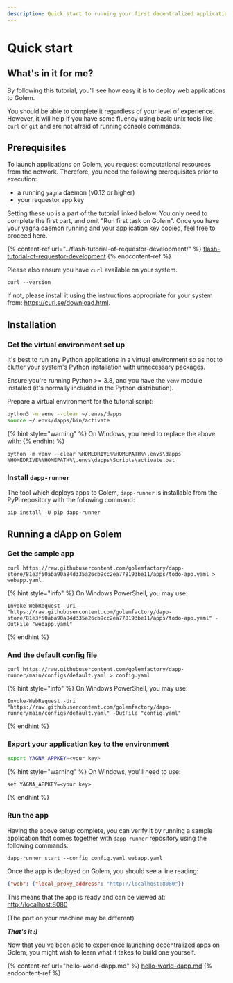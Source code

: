 ```yaml
---
description: Quick start to running your first decentralized application on Golem
---
```


# Quick start

## What's in it for me?

By following this tutorial, you'll see how easy it is to deploy web applications to Golem.

You should be able to complete it regardless of your level of experience. However, it will help if you have some fluency using basic unix tools like `curl` or `git` and are not afraid of running console commands.

## Prerequisites

To launch applications on Golem, you request computational resources from the network. Therefore, you need the following prerequisites prior to execution:

* a running `yagna` daemon (v0.12 or higher)
* your requestor app key

Setting these up is a part of the tutorial linked below. You only need to complete the first part, and omit "Run first task on Golem". Once you have your yagna daemon running and your application key copied, feel free to proceed here.

{% content-ref url="../flash-tutorial-of-requestor-development/" %}
[flash-tutorial-of-requestor-development](../flash-tutorial-of-requestor-development/)
{% endcontent-ref %}

Please also ensure you have `curl` available on your system.

```shell
curl --version
```

If not, please install it using the instructions appropriate for your system from: https://curl.se/download.html.

## Installation

### Get the virtual environment set up

It's best to run any Python applications in a virtual environment so as not to clutter your system's Python installation with unnecessary packages.

Ensure you're running Python >= 3.8, and you have the `venv` module installed (it's normally included in the Python distribution).

Prepare a virtual environment for the tutorial script:

```bash
python3 -m venv --clear ~/.envs/dapps
source ~/.envs/dapps/bin/activate
```

{% hint style="warning" %}
On Windows, you need to replace the above with:
{% endhint %}

```
python -m venv --clear %HOMEDRIVE%%HOMEPATH%\.envs\dapps
%HOMEDRIVE%%HOMEPATH%\.envs\dapps\Scripts\activate.bat
```

### Install `dapp-runner`

The tool which deploys apps to Golem, `dapp-runner` is installable from the PyPi repository with the following command:

```shell
pip install -U pip dapp-runner
```

## Running a dApp on Golem

### Get the sample app

```
curl https://raw.githubusercontent.com/golemfactory/dapp-store/81e3f50aba90a84d335a26cb9cc2ea778193be11/apps/todo-app.yaml > webapp.yaml
```

{% hint style="info" %}
On Windows PowerShell, you may use:

```shell
Invoke-WebRequest -Uri "https://raw.githubusercontent.com/golemfactory/dapp-store/81e3f50aba90a84d335a26cb9cc2ea778193be11/apps/todo-app.yaml" -OutFile "webapp.yaml"
```
{% endhint %}

### And the default config file

```
curl https://raw.githubusercontent.com/golemfactory/dapp-runner/main/configs/default.yaml > config.yaml
```

{% hint style="info" %}
On Windows PowerShell, you may use:

```shell
Invoke-WebRequest -Uri "https://raw.githubusercontent.com/golemfactory/dapp-runner/main/configs/default.yaml" -OutFile "config.yaml"
```
{% endhint %}

### Export your application key to the environment

```bash
export YAGNA_APPKEY=<your key>
```

{% hint style="warning" %}
On Windows, you'll need to use:

```
set YAGNA_APPKEY=<your key>
```
{% endhint %}


### Run the app

Having the above setup complete, you can verify it by running a sample application that comes together with `dapp-runner` repository using the following commands:

```shell
dapp-runner start --config config.yaml webapp.yaml 
```

Once the app is deployed on Golem, you should see a line reading:

```json
{"web": {"local_proxy_address": "http://localhost:8080"}}
```

This means that the app is ready and can be viewed at: [http://localhost:8080](http://localhost:8080)

(The port on your machine may be different)

_**That's it :)**_

Now that you've been able to experience launching decentralized apps on Golem, you might wish to learn what it takes to build one yourself.

{% content-ref url="hello-world-dapp.md" %}
[hello-world-dapp.md](hello-world-dapp.md)
{% endcontent-ref %}
